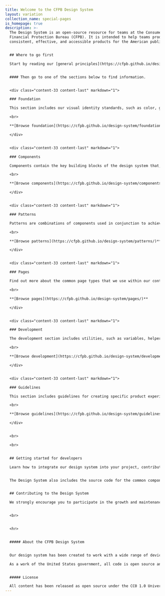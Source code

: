 ```yaml
---
title: Welcome to the CFPB Design System
layout: variation
collection_name: special-pages
is_homepage: true
description: >-
  The Design System is an open-source resource for teams at the Consumer
  Financial Protection Bureau (CFPB). It is intended to help teams produce
  consistent, effective, and accessible products for the American public


  ## Where to go first

  Start by reading our [general principles](https://cfpb.github.io/design-system/foundation/general-principles), which form the strategic underpinnings for the CFPB’s design and development standards, and [accessibility principles](https://cfpb.github.io/design-system/foundation/accessibility), which lay the foundation for ensuring that our web content is available for all users. 


  #### Then go to one of the sections below to find information.


  <div class="content-33 content-last" markdown="1">

  ### Foundation

  This section includes our visual identity standards, such as color, grid, and typography. It forms the foundation for the CFPB’s website and external-facing materials. 

  <br>

  **[Browse foundation](https://cfpb.github.io/design-system/foundation/)**

  </div>


  <div class="content-33 content-last" markdown="1">

  ### Components

  Components contain the key building blocks of the design system that, when combined, can be used to create a website. Examples of components include buttons, text inputs, tables, and alerts. 

  <br>

  **[Browse components](https://cfpb.github.io/design-system/components/)**

  </div>


  <div class="content-33 content-last" markdown="1">

  ### Patterns

  Patterns are combinations of components used in conjunction to achieve a goal. Interaction patterns are best practice design solutions to common user tasks. Layout patterns are used by designers to organize content into clear, accessible web pages. 

  <br>

  **[Browse patterns](https://cfpb.github.io/design-system/patterns/)**

  </div>


  <div class="content-33 content-last" markdown="1">

  ### Pages

  Find out more about the common page types that we use within our content management system, which are documented for easy reference. 

  <br>

  **[Browse pages](https://cfpb.github.io/design-system/pages/)**

  </div>


  <div class="content-33 content-last" markdown="1">

  ### Development

  The development section includes utilities, such as variables, helper classes, and mixins, and layout options, such as blocks. 

  <br>

  **[Browse development](https://cfpb.github.io/design-system/development/)** 

  </div>


  <div class="content-33 content-last" markdown="1">

  ### Guidelines

  This section includes guidelines for creating specific product experiences not covered in other sections. 

  <br>

  **[Browse guidelines](https://cfpb.github.io/design-system/guidelines/)** 

  </div>


  <br>

  <br>


  ## Getting started for developers 

  Learn how to integrate our design system into your project, contribute to the code base, and update the documentation. [Get started](https://github.com/cfpb/design-system/blob/master/CONTRIBUTING.md).


  The Design System also includes the source code for the common components that power the design of [consumerfinance.gov](https://www.consumerfinance.gov). [View source code on github]((https://github.com/cfpb/design-system) ).


  ## Contributing to the Design System

  We strongly encourage you to participate in the growth and maintenance of the Design System. To make contribution easier, the Design System is built on a tool called Netlify CMS, which allows for editing of pages in a web browser, without needing to use git or other command-line tools. [View instructions for contributing to the Design System](https://cfpb.github.io/design-system/updating-this-website/).


  <br>


  <hr>


  ##### About the CFPB Design System


  Our design system has been created to work with a wide range of devices and browsers. Following a modern, mobile first responsive approach, sites built with our Design System easily adapt to a wide range of screen sizes, all while carefully following accessibility best practices.

  As a work of the United States government, all code is open source and in the public domain. We encourage you to use this framework in your own projects and to contribute back.


  ##### License

  All content has been released as open source under the CC0 1.0 Universal Public Domain Dedication, and we’d love for other agencies, developers, or groups to adapt it for their own use.
---
```

